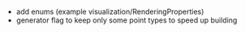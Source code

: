 
- add enums (example visualization/RenderingProperties)
- generator flag to keep only some point types to speed up building